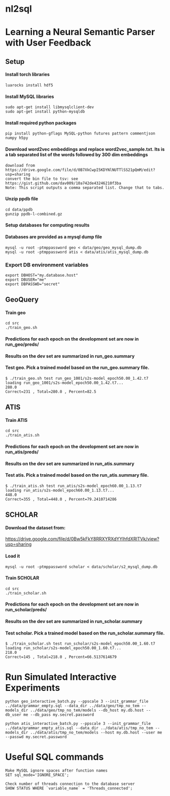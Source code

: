 # nl2sql
# Learning a Neural Semantic Parser with User Feedback

## Setup

#### Install torch libraries
```
luarocks install hdf5
```

#### Install MySQL libraries
```
sudo apt-get install libmysqlclient-dev
sudo apt-get install python-mysqldb
```

#### Install required python packages
```
pip install python-gflags MySQL-python futures pattern commentjson numpy h5py
```

#### Download word2vec embeddings and replace word2vec_sample.txt. Its is a tab separated list of the words followed by 300 dim embeddings
```
download from https://drive.google.com/file/d/0B7XkCwpI5KDYNlNUTTlSS21pQmM/edit?usp=sharing
convert the bin file to tsv: see https://gist.github.com/dav009/10a742de43246210f3ba
Note: This script outputs a comma separated list. Change that to tabs.
```

#### Unzip ppdb file
```
cd data/ppdb
gunzip ppdb-l-combined.gz
```

#### Setup databases for computing results
#### Databases are provided as a mysql dump file
```
mysql -u root -ptmppassword geo < data/geo/geo_mysql_dump.db
mysql -u root -ptmppassword atis < data/atis/atis_mysql_dump.db
```

### Export DB environment variables
```
export DBHOST="my.database.host"
export DBUSER="me"
export DBPASSWD="secret"
```

## GeoQuery

#### Train geo
```
cd src
./train_geo.sh
```

#### Predictions for each epoch on the development set are now in run_geo/preds/
#### Results on the dev set are summarized in run_geo.summary 
#### Test geo. Pick a trained model based on the run_geo.summary file.

```
$ ./train_geo.sh test run_geo_1001/s2s-model_epoch50.00_1.42.t7
loading run_geo_1001/s2s-model_epoch50.00_1.42.t7...
280.0
Correct=231 , Total=280.0 , Percent=82.5
```

## ATIS

#### Train ATIS
```
cd src
./train_atis.sh
```

#### Predictions for each epoch on the development set are now in run_atis/preds/
#### Results on the dev set are summarized in run_atis.summary 
#### Test atis. Pick a trained model based on the run_atis.summary file.

```
$ ./train_atis.sh test run_atis/s2s-model_epoch60.00_1.13.t7
loading run_atis/s2s-model_epoch60.00_1.13.t7...
448.0
Correct=355 , Total=448.0 , Percent=79.2410714286
```

## SCHOLAR

#### Download the dataset from:
https://drive.google.com/file/d/0Bw5kFkY8RRXYRXdYYlhfdXRlTVk/view?usp=sharing

#### Load it
```
mysql -u root -ptmppassword scholar < data/scholar/s2_mysql_dump.db
```

#### Train SCHOLAR
```
cd src
./train_scholar.sh
```

#### Predictions for each epoch on the development set are now in run_scholar/preds/
#### Results on the dev set are summarized in run_scholar.summary 
#### Test scholar. Pick a trained model based on the run_scholar.summary file.

```
$ ./train_scholar.sh test run_scholar/s2s-model_epoch50.00_1.60.t7
loading run_scholar/s2s-model_epoch50.00_1.60.t7...
218.0
Correct=145 , Total=218.0 , Percent=66.5137614679
```

# Run Simulated Interactive Experiments
```
python geo_interactive_batch.py --ppscale 3 --init_grammar_file ../data/grammar_empty.sql --data_dir ../data/geo/tmp_no_tem --models_dir ../data/geo/tmp_no_tem/models --db_host my.db.host --db_user me --db_pass my.secret.password

python atis_interactive_batch.py --ppscale 3 --init_grammar_file ../data/grammar_empty_atis.sql --data_dir ../data/atis/tmp_no_tem --models_dir ../data/atis/tmp_no_tem/models --host my.db.host --user me --passwd my.secret.password
```

# Useful SQL commands
```
Make MySQL ignore spaces after function names
SET sql_mode='IGNORE_SPACE';

Check number of threads connection to the database server
SHOW STATUS WHERE `variable_name` = 'Threads_connected';
```

